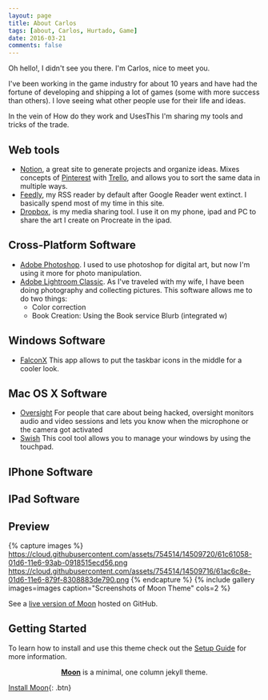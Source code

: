```yaml
---
layout: page
title: About Carlos
tags: [about, Carlos, Hurtado, Game]
date: 2016-03-21
comments: false
---
```


Oh hello!, I didn't see you there. I'm Carlos, nice to meet you.

I've been working in the game industry for about 10 years and have had the fortune of developing and shipping a lot of games (some with more success than others).
I love seeing what other people use for their life and ideas.

In the vein of How do they work and UsesThis I'm sharing my tools and tricks of the trade.

## Web tools
* [Notion](https://www.notion.so/), a great site to generate projects and organize ideas. Mixes concepts of [Pinterest](https://www.pinterest.com) with [Trello](https://www.trello.com), and allows you to sort the same data in multiple ways.
* [Feedly](https://feedly.com/), my RSS reader by default after Google Reader went extinct. I basically spend most of my time in this site.
* [Dropbox](https://www.dropbox.com/), is my media sharing tool. I use it on my phone, ipad and PC to share the art I create on Procreate in the ipad.

## Cross-Platform Software
* [Adobe Photoshop](http://adobe.com). I used to use photoshop for digital art, but now I'm using it more for photo manipulation.
* [Adobe Lightroom Classic](http://adobe.com). As I've traveled with my wife, I have been doing photography and collecting pictures. This software allows me to do two things:
  * Color correction
  * Book Creation: Using the Book service Blurb (integrated w)

## Windows Software
* [FalconX](https://chrisandriessen.nl/web/FalconX.html) This app allows to put the taskbar icons in the middle for a cooler look.

## Mac OS X Software
* [Oversight](https://objective-see.com/products/oversight.html) For people that care about being hacked, oversight monitors audio and video sessions and lets you know when the microphone or the camera got activated
* [Swish](https://highlyopinionated.co/swish/) This cool tool allows you to manage your windows by using the touchpad.


## IPhone Software


## IPad Software


## Preview

{% capture images %}
    https://cloud.githubusercontent.com/assets/754514/14509720/61c61058-01d6-11e6-93ab-0918515ecd56.png
    https://cloud.githubusercontent.com/assets/754514/14509716/61ac6c8e-01d6-11e6-879f-8308883de790.png
{% endcapture %}
{% include gallery images=images caption="Screenshots of Moon Theme" cols=2 %}

See a [live version of Moon](http://taylantatli.github.io/Moon) hosted on GitHub.

## Getting Started

To learn how to install and use this theme check out the [Setup Guide](http://taylantatli.me/Moon/moon-theme/) for more information.


<center><a href="http://taylantatli.github.io/Moon"><b>Moon</b></a> is a minimal, one column jekyll theme.</center>

[Install Moon](https://github.com/TaylanTatli/Moon){: .btn}
